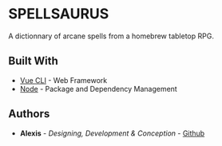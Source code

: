 # SPELLSAURUS
A dictionnary of arcane spells from a homebrew tabletop RPG.

## Built With
*  [Vue CLI](http://www.dropwizard.io/1.0.2/docs/) - Web Framework
*  [Node](https://maven.apache.org/) - Package and Dependency Management

## Authors
*  **Alexis** - *Designing, Development & Conception* - [Github](https://github.com/AlexisNP)